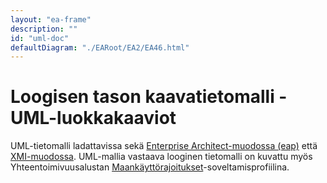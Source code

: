 ```yaml
---
layout: "ea-frame"
description: ""
id: "uml-doc"
defaultDiagram: "./EARoot/EA2/EA46.html"
---
```

# Loogisen tason kaavatietomalli - UML-luokkakaaviot
UML-tietomalli ladattavissa sekä [Enterprise Architect-muodossa (eap)](../maankayttorajoitukset.eap) että [XMI-muodossa](../maankayttorajoitukset.xmi?raw=true). UML-mallia vastaava looginen tietomalli on kuvattu myös Yhteentoimivuusalustan [Maankäyttörajoitukset](https://tietomallit.suomi.fi/model/mkr/)-soveltamisprofiilina.
